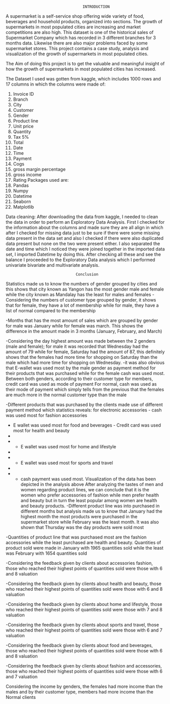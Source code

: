                                       INTRODUCTION

A supermarket is a self-service shop offering wide variety of food, beverages and household products, organized into sections. The growth of supermarkets in most populated cities are increasing and market competitions are also high. This dataset is one of the historical sales of Supermarket Company which has recorded in 3 different branches for 3 months data. Likewise there are also major problems faced by some supermarket stores. This project contains a case study, analysis and visualization of the growth of supermarkets in most populated cities.


The Aim of doing this project is to get the valuable and meaningful insight of how the growth of supermarkets in most populated cities has increased.


The Dataset I used was gotten from kaggle, which includes 1000 rows and 17 columns in which the columns were made of:
1.	Invoice ID
2.	Branch
3.	City
4.	Customer
5.	Gender
6.	Product line
7.	Unit price
8.	Quantity
9.	Tax 5%
10.	Total
11.	Date
12.	Time
13.	Payment
14.	Cogs
15.	gross margin percentage
16.	gross income
17.	Rating
Packages used are:
1.	Pandas
2.	Numpy
3.	Datetime
4.	Seaborn
5.	Matplotlib

Data cleaning: After downloading the data from kaggle, I needed to clean the data in order to perform an Exploratory Data Analysis. First I checked for the information about the columns and made sure they are all align in which after I checked for missing data just to be sure if there were some missing data present in the data set and also I checked if there were also duplicated data present but none on the two were present either. I also separated the date and time which I noticed they were joined together in the imported data set, I imported Datetime by doing this. 
After checking all these and see the balance I proceeded to the Exploratory Data analysis which I performed univariate bivariate and multivariate analysis.


                                   Conclusion
Statistics made us to know the numbers of gender grouped by cities and this shows that city known as Yangon has the most gender male and female while the city known as Mandalay has the least for males and females
-Considering the numbers of customer type grouped by gender, it shows that for female, they have a lot of membership while for male, they have a list of normal compared to the membership 

-Months that has the most amount of sales which are grouped by gender for male was January while for female was march. This shows the difference in the amount made in 3 months (January, February, and March) 


-Considering the day highest amount was made between the 2 genders (male and female); for male it was recorded that Wednesday had the amount of 79 while for female, Saturday had the amount of 87, this definitely shows that the females had more time for shopping on Saturday than the male which had more time for shopping on Wednesday. -it was also obvious that E-wallet was used most by the male gender as payment method for their products that was purchased while for the female cash was used most. Between both genders, according to their customer type for members, credit card was used as mode of payment For normal, cash was used as their mode of payment which simply tells from the previous that the females are much more in the normal customer type than the male 


-Different products that was purchased by the clients made use of different payment method which statistics reveals: for electronic accessories - cash was used most for fashion accessories 

- E wallet was used most for food and beverages - Credit card was used most for health and beauty 
- 
- - E wallet was used most for home and lifestyle 
- 
- - E wallet was used most for sports and travel 
- 
- - cash payment was used most. Visualization of the data has been depicted in the analysis above
After analyzing the tastes of men and women regarding product lines, we can conclude that it is the women who prefer accessories of fashion while men prefer health and beauty but in turn the least popular among women are health and beauty products.
-Different product line was into purchased in different months but analysis made us to know that January had the highest month the most products were purchased in the supermarket store while February was the least month. It was also shown that Thursday was the day products were sold most 

-Quantities of product line that was purchased most are the fashion accessories while the least purchased are health and beauty. Quantities of product sold were made in January with 1965 quantities sold while the least was February with 1654 quantities sold


-Considering the feedback given by clients about accessories fashion, those who reached their highest points of quantities sold were those with 6 and 8 valuation

-Considering the feedback given by clients about health and beauty, those who reached their highest points of quantities sold were those with 6 and 8 valuation 

-Considering the feedback given by clients about home and lifestyle, those who reached their highest points of quantities sold were those with 7 and 8 valuation 

-Considering the feedback given by clients about sports and travel, those who reached their highest points of quantities sold were those with 6 and 7 valuation 

-Considering the feedback given by clients about food and beverages, those who reached their highest points of quantities sold were those with 6 and 8 valuation

-Considering the feedback given by clients about fashion and accessories, those who reached their highest points of quantities sold were those with 6 and 7 valuation

Considering the income by genders, the females had more income than the males and by their customer type, members had more income than the Normal clients

